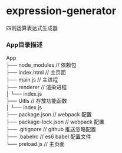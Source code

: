 # expression-generator
四则运算表达式生成器

### App目录描述
App<br/>
├── node_modules           // 依赖包<br/>
├── index.html             // 主页面<br/>
├── main.js                // 主进程<br/>
├── renderer               // 渲染进程<br/>
│   └── index.js<br/>
├── Uitls                  // 存放功能函数<br/>
│   └── index.js<br/>
├── package.json           // webpack 配置<br/>
├── package-lock.json      // webpack 配置<br/>
├── .gitignore             // github 推送忽略配置<br/>
├── .babelrc               // es6 babel 配置文件<br/>
└── preload.js             // 主页面<br/>
